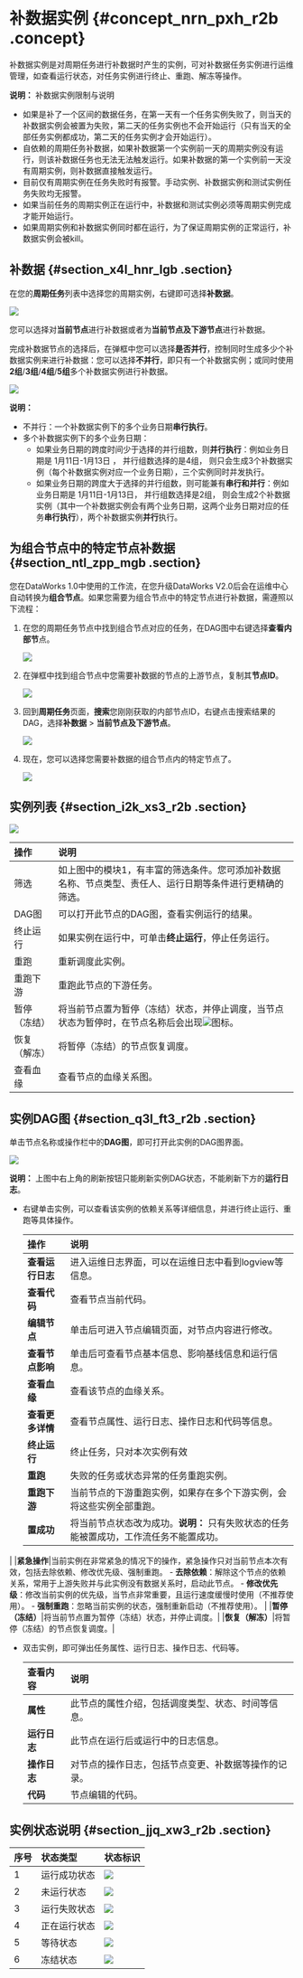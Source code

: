 # 补数据实例 {#concept_nrn_pxh_r2b .concept}

补数据实例是对周期任务进行补数据时产生的实例，可对补数据任务实例进行运维管理，如查看运行状态，对任务实例进行终止、重跑、解冻等操作。

**说明：** 补数据实例限制与说明

-   如果是补了一个区间的数据任务，在第一天有一个任务实例失败了，则当天的补数据实例会被置为失败，第二天的任务实例也不会开始运行（只有当天的全部任务实例都成功，第二天的任务实例才会开始运行）。
-   自依赖的周期任务补数据，如果补数据第一个实例前一天的周期实例没有运行，则该补数据任务也无法无法触发运行。如果补数据的第一个实例前一天没有周期实例，则补数据直接触发运行。
-   目前仅有周期实例在任务失败时有报警。手动实例、补数据实例和测试实例任务失败均无报警。
-   如果当前任务的周期实例正在运行中，补数据和测试实例必须等周期实例完成才能开始运行。
-   如果周期实例和补数据实例同时都在运行，为了保证周期实例的正常运行，补数据实例会被kill。

## 补数据 {#section_x4l_hnr_lgb .section}

在您的**周期任务**列表中选择您的周期实例，右键即可选择**补数据**。

![](http://static-aliyun-doc.oss-cn-hangzhou.aliyuncs.com/assets/img/16361/154780429537211_zh-CN.png)

您可以选择对**当前节点**进行补数据或者为**当前节点及下游节点**进行补数据。

完成补数据节点的选择后，在弹框中您可以选择**是否并行**，控制同时生成多少个补数据实例来进行补数据：您可以选择**不并行**，即只有一个补数据实例；或同时使用**2组**/**3组**/**4组**/**5组**多个补数据实例进行补数据。

![](http://static-aliyun-doc.oss-cn-hangzhou.aliyuncs.com/assets/img/16361/154780429537210_zh-CN.png)

**说明：** 

-   不并行：一个补数据实例下的多个业务日期**串行执行**。
-   多个补数据实例下的多个业务日期：
    -   如果业务日期的跨度时间少于选择的并行组数，则**并行执行**：例如业务日期是 1月11日-1月13日 ， 并行组数选择的是4组， 则只会生成3个补数据实例（每个补数据实例对应一个业务日期），三个实例同时并发执行。
    -   如果业务日期的跨度大于选择的并行组数，则可能兼有**串行和并行**：例如业务日期是 1月11日-1月13日， 并行组数选择是2组， 则会生成2个补数据实例（其中一个补数据实例会有两个业务日期，这两个业务日期对应的任务**串行执行**），两个补数据实例**并行**执行。

## 为组合节点中的特定节点补数据 {#section_ntl_zpp_mgb .section}

您在DataWorks 1.0中使用的工作流，在您升级DataWorks V2.0后会在运维中心自动转换为**组合节点**。如果您需要为组合节点中的特定节点进行补数据，需遵照以下流程：

1.  在您的周期任务节点中找到组合节点对应的任务，在DAG图中右键选择**查看内部节**点。

    ![](http://static-aliyun-doc.oss-cn-hangzhou.aliyuncs.com/assets/img/16361/154780429537651_zh-CN.png)

2.  在弹框中找到组合节点中您需要补数据的节点的上游节点，复制其**节点ID**。

    ![](http://static-aliyun-doc.oss-cn-hangzhou.aliyuncs.com/assets/img/16361/154780429537652_zh-CN.png)

3.  回到**周期任务**页面，**搜索**您刚刚获取的内部节点ID，右键点击搜索结果的DAG，选择**补数据** \> **当前节点及下游节点**。

    ![](http://static-aliyun-doc.oss-cn-hangzhou.aliyuncs.com/assets/img/16361/154780429537654_zh-CN.png)

4.  现在，您可以选择您需要补数据的组合节点内的特定节点了。

    ![](http://static-aliyun-doc.oss-cn-hangzhou.aliyuncs.com/assets/img/16361/154780429537655_zh-CN.png)


## 实例列表 {#section_i2k_xs3_r2b .section}

![](http://static-aliyun-doc.oss-cn-hangzhou.aliyuncs.com/assets/img/16361/15478042958837_zh-CN.jpg)

|操作|说明|
|:-|:-|
|筛选|如上图中的模块1，有丰富的筛选条件。您可添加补数据名称、节点类型、责任人、运行日期等条件进行更精确的筛选。|
|DAG图|可以打开此节点的DAG图，查看实例运行的结果。|
|终止运行|如果实例在运行中，可单击**终止运行**，停止任务运行。|
|重跑|重新调度此实例。|
|重跑下游|重跑此节点的下游任务。|
|暂停（冻结）|将当前节点置为暂停（冻结）状态，并停止调度，当节点状态为暂停时，在节点名称后会出现![](http://static-aliyun-doc.oss-cn-hangzhou.aliyuncs.com/assets/img/16361/15478042958856_zh-CN.png)图标。|
|恢复（解冻）|将暂停（冻结）的节点恢复调度。|
|查看血缘|查看节点的血缘关系图。|

## 实例DAG图 {#section_q3l_ft3_r2b .section}

单击节点名称或操作栏中的**DAG图**，即可打开此实例的DAG图界面。

![](http://static-aliyun-doc.oss-cn-hangzhou.aliyuncs.com/assets/img/16361/15478042958838_zh-CN.jpg)

**说明：** 上图中右上角的刷新按钮只能刷新实例DAG状态，不能刷新下方的**运行日志**。

-   右键单击实例，可以查看该实例的依赖关系等详细信息，并进行终止运行、重跑等具体操作。

    |操作|说明|
    |:-|:-|
    |**查看运行日志**|进入运维日志界面，可以在运维日志中看到logview等信息。|
    |**查看代码**|查看节点当前代码。|
    |**编辑节点**|单击后可进入节点编辑页面，对节点内容进行修改。|
    |**查看节点影响**|单击后可查看节点基本信息、影响基线信息和运行信息。|
    |**查看血缘**|查看该节点的血缘关系。|
    |**查看更多详情**|查看节点属性、运行日志、操作日志和代码等信息。|
    |**终止运行**|终止任务，只对本次实例有效|
    |**重跑**|失败的任务或状态异常的任务重跑实例。|
    |**重跑下游**|当前节点的下游重跑实例，如果存在多个下游实例，会将这些实例全部重跑。|
    |**置成功**|将当前节点状态改为成功。**说明：** 只有失败状态的任务能被置成功，工作流任务不能置成功。

|
    |**紧急操作**|当前实例在非常紧急的情况下的操作，紧急操作只对当前节点本次有效，包括去除依赖、修改优先级、强制重跑。    -   **去除依赖**：解除这个节点的依赖关系，常用于上游失败并与此实例没有数据关系时，启动此节点。
    -   **修改优先级**：修改当前实例的优先级，当节点非常重要，且运行速度缓慢时使用（不推荐使用）。
    -   **强制重跑**：忽略当前实例的状态，强制重新启动（不推荐使用）。
|
    |**暂停（冻结）**|将当前节点置为暂停（冻结）状态，并停止调度。|
    |**恢复（解冻）**|将暂停（冻结）的节点恢复调度。|

-   双击实例，即可弹出任务属性、运行日志、操作日志、代码等。

    |查看内容|说明|
    |:---|:-|
    |**属性**|此节点的属性介绍，包括调度类型、状态、时间等信息。|
    |**运行日志**|此节点在运行后或运行中的日志信息。|
    |**操作日志**|对节点的操作日志，包括节点变更、补数据等操作的记录。|
    |**代码**|节点编辑的代码。|


## 实例状态说明 {#section_jjq_xw3_r2b .section}

|序号|状态类型|状态标识|
|:-|:---|:---|
|1|运行成功状态|![](http://static-aliyun-doc.oss-cn-hangzhou.aliyuncs.com/assets/img/16359/15478042958784_zh-CN.png)|
|2|未运行状态|![](http://static-aliyun-doc.oss-cn-hangzhou.aliyuncs.com/assets/img/16359/15478042958785_zh-CN.png)|
|3|运行失败状态|![](http://static-aliyun-doc.oss-cn-hangzhou.aliyuncs.com/assets/img/16359/15478042968786_zh-CN.png)|
|4|正在运行状态|![](http://static-aliyun-doc.oss-cn-hangzhou.aliyuncs.com/assets/img/16359/15478042968787_zh-CN.png)|
|5|等待状态|![](http://static-aliyun-doc.oss-cn-hangzhou.aliyuncs.com/assets/img/16359/15478042968788_zh-CN.png)|
|6|冻结状态|![](http://static-aliyun-doc.oss-cn-hangzhou.aliyuncs.com/assets/img/16359/15478042968789_zh-CN.png)|

